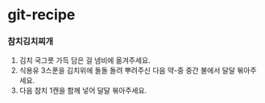 # git-recipe

### 참치김치찌개

1)  김치 국그릇 가득 담은 걸 냄비에 옮겨주세요.
2) 식용유 3스푼을 김치위에 돌돌 돌려 뿌려주신 다음 약-중 중간 불에서 달달 볶아주세요.
3) 다음 참치 1캔을 함께 넣어 달달 볶아주세요.

